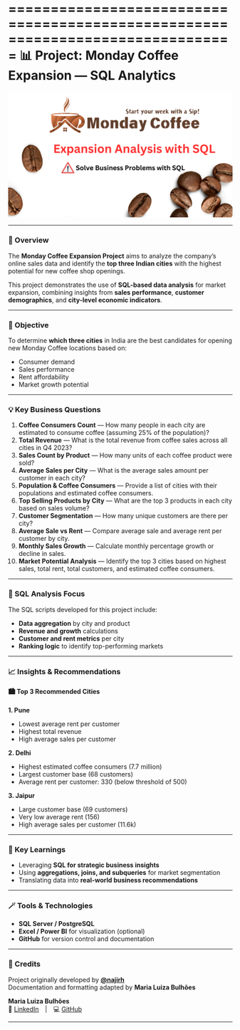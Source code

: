 
===============================================================================
📊 Project: Monday Coffee Expansion — SQL Analytics
===============================================================================


![Company Logo](https://github.com/najirh/Monday-Coffee-Expansion-Project-P8/blob/main/1.png)

---

### 🧭 Overview
The **Monday Coffee Expansion Project** aims to analyze the company’s online sales data and identify the **top three Indian cities** with the highest potential for new coffee shop openings.  

This project demonstrates the use of **SQL-based data analysis** for market expansion, combining insights from **sales performance**, **customer demographics**, and **city-level economic indicators**.

---

### 🎯 Objective
To determine **which three cities** in India are the best candidates for opening new Monday Coffee locations based on:
- Consumer demand
- Sales performance
- Rent affordability
- Market growth potential

---

### 💡 Key Business Questions
1. **Coffee Consumers Count** — How many people in each city are estimated to consume coffee (assuming 25% of the population)?
2. **Total Revenue** — What is the total revenue from coffee sales across all cities in Q4 2023?
3. **Sales Count by Product** — How many units of each coffee product were sold?
4. **Average Sales per City** — What is the average sales amount per customer in each city?
5. **Population & Coffee Consumers** — Provide a list of cities with their populations and estimated coffee consumers.
6. **Top Selling Products by City** — What are the top 3 products in each city based on sales volume?
7. **Customer Segmentation** — How many unique customers are there per city?
8. **Average Sale vs Rent** — Compare average sale and average rent per customer by city.
9. **Monthly Sales Growth** — Calculate monthly percentage growth or decline in sales.
10. **Market Potential Analysis** — Identify the top 3 cities based on highest sales, total rent, total customers, and estimated coffee consumers.

---

### 🧮 SQL Analysis Focus
The SQL scripts developed for this project include:
- **Data aggregation** by city and product  
- **Revenue and growth** calculations  
- **Customer and rent metrics** per city  
- **Ranking logic** to identify top-performing markets  

---

### 📈 Insights & Recommendations

#### 🏙️ **Top 3 Recommended Cities**

**1. Pune**
- Lowest average rent per customer  
- Highest total revenue  
- High average sales per customer  

**2. Delhi**
- Highest estimated coffee consumers (7.7 million)  
- Largest customer base (68 customers)  
- Average rent per customer: 330 (below threshold of 500)

**3. Jaipur**
- Large customer base (69 customers)  
- Very low average rent (156)  
- High average sales per customer (11.6k)

---

### 🧠 Key Learnings
- Leveraging **SQL for strategic business insights**  
- Using **aggregations, joins, and subqueries** for market segmentation  
- Translating data into **real-world business recommendations**  

---

### 🪄 Tools & Technologies
- **SQL Server / PostgreSQL**
- **Excel / Power BI** for visualization (optional)
- **GitHub** for version control and documentation

---
### 👥 Credits
Project originally developed by **[@najirh](https://github.com/najirh)**  
Documentation and formatting adapted by **Maria Luiza Bulhões**

 
**Maria Luiza Bulhões**  
💼 [LinkedIn](https://www.linkedin.com/in/maria-luiza-bulh%C3%B5es-472949a0/) | 💻 [GitHub](https://github.com/luizaabulhoes)

---

